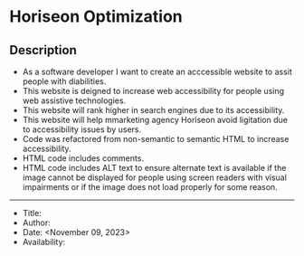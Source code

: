 # Horiseon Optimization

## Description 

- As a software developer I want to create an acccessible website to assit people with diabilities.
- This website is deigned to increase web accessibility for people using web assistive technologies. 
- This website will rank higher in search engines due to its accessibility.
- This website will help mmarketing agency Horiseon avoid ligitation due to accessibility issues by users. 
- Code was refactored from non-semantic to semantic HTML to increase accessibility.
- HTML code includes comments.
- HTML code includes ALT text to ensure alternate text is available if the image cannot be displayed for people using screen readers with visual impairments or if the image does not load properly for some reason. 

**********************************************************************************************************
*    Title: <Coding Bootcamp Starter Code>
*    Author: <University of Toronto>
*    Date: <November 09, 2023>
*    Availability: <GitLab>